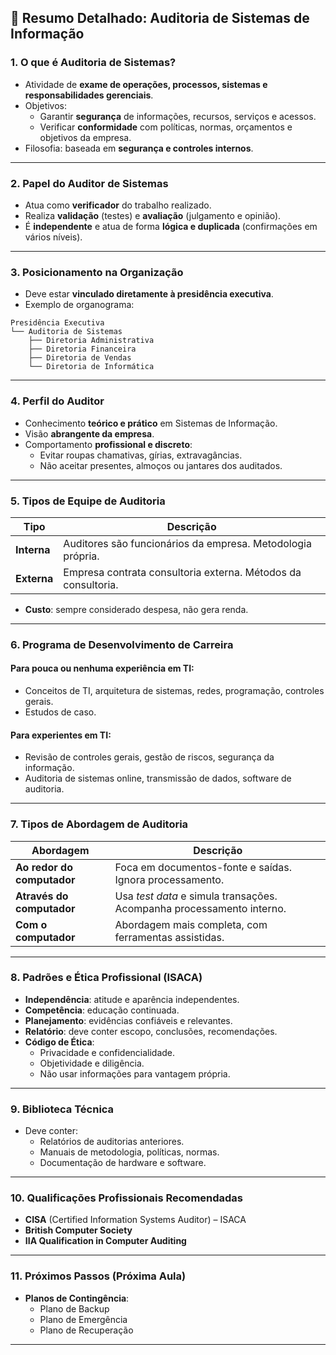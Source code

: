 
## 📘 Resumo Detalhado: Auditoria de Sistemas de Informação

### 1. **O que é Auditoria de Sistemas?**
- Atividade de **exame de operações, processos, sistemas e responsabilidades gerenciais**.
- Objetivos:
  - Garantir **segurança** de informações, recursos, serviços e acessos.
  - Verificar **conformidade** com políticas, normas, orçamentos e objetivos da empresa.
- Filosofia: baseada em **segurança e controles internos**.

---

### 2. **Papel do Auditor de Sistemas**
- Atua como **verificador** do trabalho realizado.
- Realiza **validação** (testes) e **avaliação** (julgamento e opinião).
- É **independente** e atua de forma **lógica e duplicada** (confirmações em vários níveis).

---

### 3. **Posicionamento na Organização**
- Deve estar **vinculado diretamente à presidência executiva**.
- Exemplo de organograma:
```
Presidência Executiva
└── Auditoria de Sistemas
    ├── Diretoria Administrativa
    ├── Diretoria Financeira
    ├── Diretoria de Vendas
    └── Diretoria de Informática
```

---

### 4. **Perfil do Auditor**
- Conhecimento **teórico e prático** em Sistemas de Informação.
- Visão **abrangente da empresa**.
- Comportamento **profissional e discreto**:
  - Evitar roupas chamativas, gírias, extravagâncias.
  - Não aceitar presentes, almoços ou jantares dos auditados.

---

### 5. **Tipos de Equipe de Auditoria**
| Tipo | Descrição |
|------|-----------|
| **Interna** | Auditores são funcionários da empresa. Metodologia própria. |
| **Externa** | Empresa contrata consultoria externa. Métodos da consultoria. |
- **Custo**: sempre considerado despesa, não gera renda.

---

### 6. **Programa de Desenvolvimento de Carreira**
#### Para **pouca ou nenhuma experiência em TI**:
- Conceitos de TI, arquitetura de sistemas, redes, programação, controles gerais.
- Estudos de caso.

#### Para **experientes em TI**:
- Revisão de controles gerais, gestão de riscos, segurança da informação.
- Auditoria de sistemas online, transmissão de dados, software de auditoria.

---

### 7. **Tipos de Abordagem de Auditoria**
| Abordagem | Descrição |
|-----------|-----------|
| **Ao redor do computador** | Foca em documentos-fonte e saídas. Ignora processamento. |
| **Através do computador** | Usa *test data* e simula transações. Acompanha processamento interno. |
| **Com o computador** | Abordagem mais completa, com ferramentas assistidas. |

---

### 8. **Padrões e Ética Profissional (ISACA)**
- **Independência**: atitude e aparência independentes.
- **Competência**: educação continuada.
- **Planejamento**: evidências confiáveis e relevantes.
- **Relatório**: deve conter escopo, conclusões, recomendações.
- **Código de Ética**:
  - Privacidade e confidencialidade.
  - Objetividade e diligência.
  - Não usar informações para vantagem própria.

---

### 9. **Biblioteca Técnica**
- Deve conter:
  - Relatórios de auditorias anteriores.
  - Manuais de metodologia, políticas, normas.
  - Documentação de hardware e software.

---

### 10. **Qualificações Profissionais Recomendadas**
- **CISA** (Certified Information Systems Auditor) – ISACA
- **British Computer Society**
- **IIA Qualification in Computer Auditing**

---

### 11. **Próximos Passos (Próxima Aula)**
- **Planos de Contingência**:
  - Plano de Backup
  - Plano de Emergência
  - Plano de Recuperação

---
